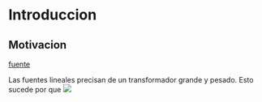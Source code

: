 # Introduccion

## Motivacion
[fuente](https://www.youtube.com/watch?v=cK5WLMFSGnw)

Las fuentes lineales precisan de un transformador grande y pesado. 
Esto sucede por que
![](https://i.imgur.com/oUxerkd.png)
<!--stackedit_data:
eyJoaXN0b3J5IjpbMTY1NzM5MDA5NCwtMjA4ODc0NjYxMl19
-->